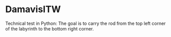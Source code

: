 # DamavisITW
Technical test in Python: The goal is to carry the rod from the top left corner of the labyrinth to the bottom right corner. 
